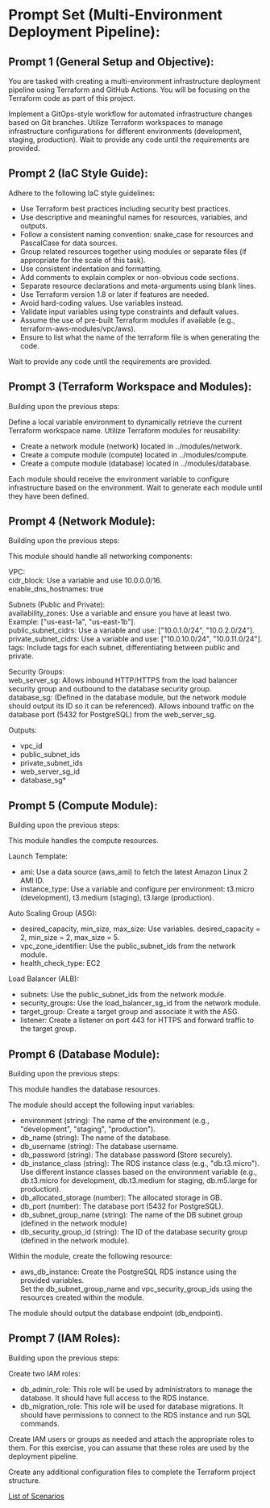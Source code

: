 # Prompt Set (Multi-Environment Deployment Pipeline):

## Prompt 1 (General Setup and Objective):

You are tasked with creating a multi-environment infrastructure deployment pipeline using Terraform and GitHub Actions.
You will be focusing on the Terraform code as part of this project. 

Implement a GitOps-style workflow for automated infrastructure changes based on Git branches.
Utilize Terraform workspaces to manage infrastructure configurations for different environments (development, staging, production).
Wait to provide any code until the requirements are provided.  

## Prompt 2 (IaC Style Guide):

Adhere to the following IaC style guidelines:

* Use Terraform best practices including security best practices.
* Use descriptive and meaningful names for resources, variables, and outputs.
* Follow a consistent naming convention: snake_case for resources and PascalCase for data sources.
* Group related resources together using modules or separate files (if appropriate for the scale of this task).
* Use consistent indentation and formatting.
* Add comments to explain complex or non-obvious code sections.
* Separate resource declarations and meta-arguments using blank lines.
* Use Terraform version 1.8 or later if features are needed.
* Avoid hard-coding values. Use variables instead.
* Validate input variables using type constraints and default values.
* Assume the use of pre-built Terraform modules if available (e.g., terraform-aws-modules/vpc/aws).
* Ensure to list what the name of the terraform file is when generating the code.

Wait to provide any code until the requirements are provided.

## Prompt 3 (Terraform Workspace and Modules):

Building upon the previous steps:

Define a local variable environment to dynamically retrieve the current Terraform workspace name.
Utilize Terraform modules for reusability:
* Create a network module (network) located in ../modules/network.
* Create a compute module (compute) located in ../modules/compute.
* Create a compute module (database) located in ../modules/database.

Each module should receive the environment variable to configure infrastructure based on the environment.
Wait to generate each module until they have been defined.

## Prompt 4 (Network Module):

Building upon the previous steps:

This module should handle all networking components:

VPC:  
cidr_block: Use a variable and use 10.0.0.0/16.  
enable_dns_hostnames: true

Subnets (Public and Private):    
availability_zones: Use a variable and ensure you have at least two. Example: ["us-east-1a", "us-east-1b"].  
public_subnet_cidrs: Use a variable and use: ["10.0.1.0/24", "10.0.2.0/24"].  
private_subnet_cidrs: Use a variable and use: ["10.0.10.0/24", "10.0.11.0/24"].  
tags: Include tags for each subnet, differentiating between public and private.  

Security Groups:  
web_server_sg: Allows inbound HTTP/HTTPS from the load balancer security group and outbound to the database security group.  
database_sg: (Defined in the database module, but the network module should output its ID so it can be referenced). Allows inbound traffic on the database port (5432 for PostgreSQL) from the web_server_sg.  

Outputs:
* vpc_id
* public_subnet_ids
* private_subnet_ids
* web_server_sg_id
* database_sg*

## Prompt 5 (Compute Module):

Building upon the previous steps:

This module handles the compute resources.

Launch Template:  
* ami: Use a data source (aws_ami) to fetch the latest Amazon Linux 2 AMI ID.   
* instance_type: Use a variable and configure per environment: t3.micro (development), t3.medium (staging), t3.large (production).  

Auto Scaling Group (ASG):  
* desired_capacity, min_size, max_size: Use variables. desired_capacity = 2, min_size = 2, max_size = 5.  
* vpc_zone_identifier: Use the public_subnet_ids from the network module.    
* health_check_type: EC2     

Load Balancer (ALB):  
* subnets: Use the public_subnet_ids from the network module.  
* security_groups: Use the load_balancer_sg_id from the network module.  
* target_group: Create a target group and associate it with the ASG.  
* listener: Create a listener on port 443 for HTTPS and forward traffic to the target group. 

## Prompt 6 (Database Module):

Building upon the previous steps:

This module handles the database resources.  

The module should accept the following input variables:  
* environment (string): The name of the environment (e.g., "development", "staging", "production").  
* db_name (string): The name of the database.  
* db_username (string): The database username.  
* db_password (string): The database password (Store securely).  
* db_instance_class (string): The RDS instance class (e.g., "db.t3.micro"). Use different instance classes based on the environment variable (e.g., db.t3.micro for development, db.t3.medium for staging, db.m5.large for production).  
* db_allocated_storage (number): The allocated storage in GB.
* db_port (number): The database port (5432 for PostgreSQL).
* db_subnet_group_name (string): The name of the DB subnet group (defined in the network module)
* db_security_group_id (string): The ID of the database security group (defined in the network module).

Within the module, create the following resource:  
* aws_db_instance: Create the PostgreSQL RDS instance using the provided variables.  
Set the db_subnet_group_name and vpc_security_group_ids using the resources created within the module.  

The module should output the database endpoint (db_endpoint).

## Prompt 7 (IAM Roles):

Building upon the previous steps:

Create two IAM roles:
* db_admin_role: This role will be used by administrators to manage the database.  It should have full access to the RDS instance.  
* db_migration_role: This role will be used for database migrations.  It should have permissions to connect to the RDS instance and run SQL commands.  

Create IAM users or groups as needed and attach the appropriate roles to them.  For this exercise, you can assume that these roles are used by the deployment pipeline.  

Create any additional configuration files to complete the Terraform project structure.

[List of Scenarios](../scenarios.md)
